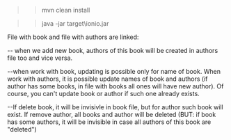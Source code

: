 >> mvn clean install

>> java -jar target\ionio.jar

File with book and file with authors are linked:

-- when we add new book, authors of this book will be created in authors file too and vice versa.

--when work with book, updating is possible only for name of book. When work with authors, it is possible update names of book and authors (if author has some books,
in file with books all ones will have new author). Of course, you can't update book or author if such one already exists.

--If delete book, it will be invisivle in book file, but for author such book will exist. If remove author, all books and author will be deleted (BUT: if book has some authors, it will be invisible in case all authors of this book are "deleted")
